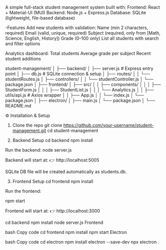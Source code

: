 A simple full-stack student management system built with:
Frontend: React + Material-UI (MUI)
Backend: Node.js + Express.js
Database: SQLite (lightweight, file-based database)



-Features
Add new students with validation:
Name (min 2 characters, required)
Email (valid, unique, required)
Subject (required, only from [Math, Science, English, History])
Grade (0–100 only)
List all students with search and filter options

Analytics dashboard:
Total students
Average grade per subject
Recent student additions


student-management/
│
├── backend/
│   ├── server.js          # Express entry point
│   ├── db.js              # SQLite connection & setup
│   ├── routes/
│   │   └── studentRoutes.js
│   ├── controllers/
│   │   └── studentController.js
│   └── package.json
│
├── frontend/
│   ├── src/
│   │   ├── components/
│   │   │   ├── StudentForm.js
│   │   │   ├── StudentList.js
│   │   │   └── Analytics.js
│   │   ├── utils/api.js   # Axios wrapper
│   │   ├── App.js
│   │   └── index.js
│   └── package.json
│
├── electron/
│   ├── main.js
│   └── package.json
│
└── README.md


⚙️ Installation & Setup


1. Clone the repo
git clone https://github.com/your-username/student-management.git
cd student-management

2. Backend Setup
cd backend
npm install


Run the backend:
node server.js

Backend will start at:
👉 http://localhost:5005

SQLite DB file will be created automatically as students.db.

3. Frontend Setup
cd frontend
npm install


Run the frontend:

npm start


Frontend will start at:
👉 http://localhost:3000


cd backend
npm install
node server.js
Frontend

bash
Copy code
cd frontend
npm install
npm start
Electron

bash
Copy code
cd electron
npm install electron --save-dev
npx electron .
